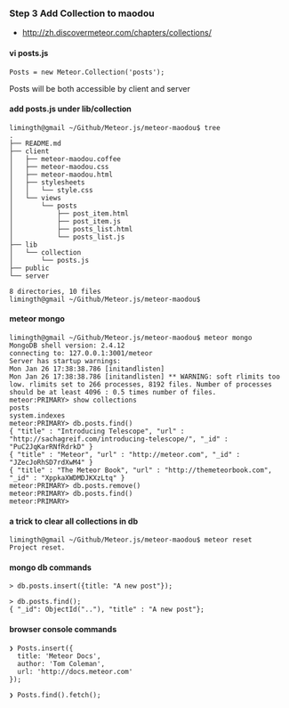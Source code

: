 
### Step 3 Add Collection to maodou
* http://zh.discovermeteor.com/chapters/collections/

#### vi posts.js
	Posts = new Meteor.Collection('posts');

Posts will be both accessible by client and server

#### add posts.js under lib/collection
	limingth@gmail ~/Github/Meteor.js/meteor-maodou$ tree
	.
	├── README.md
	├── client
	│   ├── meteor-maodou.coffee
	│   ├── meteor-maodou.css
	│   ├── meteor-maodou.html
	│   ├── stylesheets
	│   │   └── style.css
	│   └── views
	│       └── posts
	│           ├── post_item.html
	│           ├── post_item.js
	│           ├── posts_list.html
	│           └── posts_list.js
	├── lib
	│   └── collection
	│       └── posts.js
	├── public
	└── server

	8 directories, 10 files
	limingth@gmail ~/Github/Meteor.js/meteor-maodou$ 

#### meteor mongo
	limingth@gmail ~/Github/Meteor.js/meteor-maodou$ meteor mongo
	MongoDB shell version: 2.4.12
	connecting to: 127.0.0.1:3001/meteor
	Server has startup warnings: 
	Mon Jan 26 17:38:38.786 [initandlisten] 
	Mon Jan 26 17:38:38.786 [initandlisten] ** WARNING: soft rlimits too low. rlimits set to 266 processes, 8192 files. Number of processes should be at least 4096 : 0.5 times number of files.
	meteor:PRIMARY> show collections
	posts
	system.indexes
	meteor:PRIMARY> db.posts.find()
	{ "title" : "Introducing Telescope", "url" : "http://sachagreif.com/introducing-telescope/", "_id" : "PuC2JqKarRNfRdrkD" }
	{ "title" : "Meteor", "url" : "http://meteor.com", "_id" : "JZecJoRhSD7rdXwM4" }
	{ "title" : "The Meteor Book", "url" : "http://themeteorbook.com", "_id" : "XppkaXWDMDJKXzLtq" }
	meteor:PRIMARY> db.posts.remove()
	meteor:PRIMARY> db.posts.find()
	meteor:PRIMARY> 	

#### a trick to clear all collections in db
	limingth@gmail ~/Github/Meteor.js/meteor-maodou$ meteor reset
	Project reset.  

#### mongo db commands
	> db.posts.insert({title: "A new post"});

	> db.posts.find();
	{ "_id": ObjectId(".."), "title" : "A new post"};

#### browser console commands
	❯ Posts.insert({
	  title: 'Meteor Docs',
	  author: 'Tom Coleman', 
	  url: 'http://docs.meteor.com'
	});	

	❯ Posts.find().fetch();
